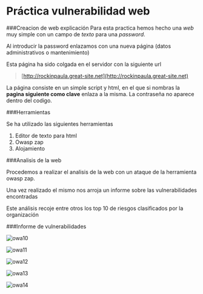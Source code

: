 # Práctica vulnerabilidad web


###Creacion de web explicación
Para esta practica hemos hecho una *web* muy simple con un campo de *texto* para una *password*. 

Al introducir la password enlazamos con una nueva página (datos administrativos o mantenimiento)

Esta página ha sido colgada en el servidor con la siguiente url

>[http://rockinpaula.great-site.net](http://rockinpaula.great-site.net)

La página consiste en un simple script y html, en el que si nombras la **pagina siguiente como clave** enlaza a la misma. La contraseña no aparece dentro del codigo.

###Herramientas

Se ha utilizado las siguientes herramientas

1. Editor de texto para html
2. Owasp zap
3. Alojamiento 

###Analisis de la web 

Procedemos a realizar el analisis de la web con un ataque de la herramienta owasp zap. 

Una vez realizado el mismo nos arroja un informe sobre las vulnerabilidades encontradas 

Este análisis recoje entre otros los top 10 de riesgos clasificados por la organización

###Informe de vulnerabilidades


![owa10](/imagenes/owaspa10.gif)

![owa11](/imagenes/owaspa11.gif)

![owa12](/imagenes/owaspa12.gif)

![owa13](/imagenes/owaspa13.gif)

![owa14](/imagenes/owaspa14.gif)